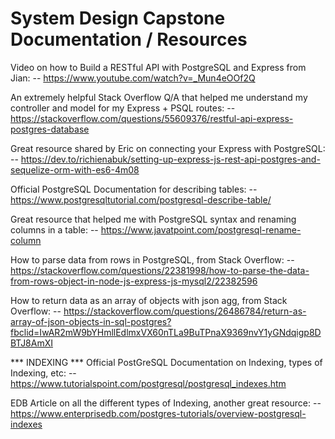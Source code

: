 # System Design Capstone Documentation / Resources

Video on how to Build a RESTful API with PostgreSQL and Express from Jian:
-- https://www.youtube.com/watch?v=_Mun4eOOf2Q

An extremely helpful Stack Overflow Q/A that helped me understand my controller and model for my Express + PSQL routes:
-- https://stackoverflow.com/questions/55609376/restful-api-express-postgres-database

Great resource shared by Eric on connecting your Express with PostgreSQL:
-- https://dev.to/richienabuk/setting-up-express-js-rest-api-postgres-and-sequelize-orm-with-es6-4m08

Official PostgreSQL Documentation for describing tables:
-- https://www.postgresqltutorial.com/postgresql-describe-table/

Great resource that helped me with PostgreSQL syntax and renaming columns in a table:
-- https://www.javatpoint.com/postgresql-rename-column

How to parse data from rows in PostgreSQL, from Stack Overflow:
-- https://stackoverflow.com/questions/22381998/how-to-parse-the-data-from-rows-object-in-node-js-express-js-mysql2/22382596

How to return data as an array of objects with json agg, from Stack Overflow:
-- https://stackoverflow.com/questions/26486784/return-as-array-of-json-objects-in-sql-postgres?fbclid=IwAR2mW9bYHmllEdlmxVX60nTLa9BuTPnaX9369nvY1yGNdqigp8DBTJ8AmXI

*** INDEXING ***
Official PostGreSQL Documentation on Indexing, types of Indexing, etc:
-- https://www.tutorialspoint.com/postgresql/postgresql_indexes.htm 

EDB Article on all the different types of Indexing, another great resource:
-- https://www.enterprisedb.com/postgres-tutorials/overview-postgresql-indexes

